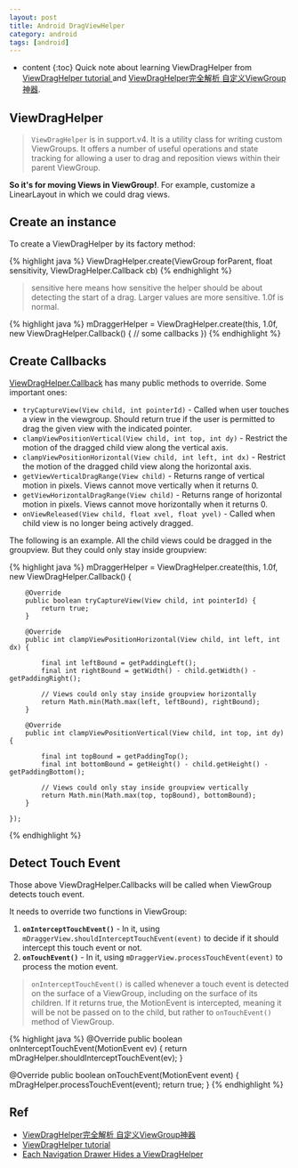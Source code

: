 ```yaml
---
layout: post
title: Android DragViewHelper
category: android
tags: [android]
---
```

* content
{:toc}
Quick note about learning ViewDragHelper from [ViewDragHelper tutorial
](https://newfivefour.com/android-viewdraghelper-example-tutorial.html) and [ViewDragHelper完全解析 自定义ViewGroup神器](http://blog.csdn.net/lmj623565791/article/details/46858663).

## ViewDragHelper

> `ViewDragHelper` is in support.v4. It is a utility class for writing custom ViewGroups. It offers a number of useful operations and state tracking for allowing a user to drag and reposition views within their parent ViewGroup.

**So it's for moving Views in ViewGroup!**. For example, customize a LinearLayout in which we could drag views.

## Create an instance

To create a ViewDragHelper by its factory method:

{% highlight java %}
ViewDragHelper.create(ViewGroup forParent, float sensitivity, ViewDragHelper.Callback cb)
{% endhighlight %}

> sensitive here means how sensitive the helper should be about detecting the start of a drag. Larger values are more sensitive. 1.0f is normal.

{% highlight java %}
mDraggerHelper = ViewDragHelper.create(this, 1.0f, new ViewDragHelper.Callback() { 
        // some callbacks
    })
{% endhighlight %}

## Create Callbacks

[ViewDragHelper.Callback](https://developer.android.com/reference/android/support/v4/widget/ViewDragHelper.Callback.html)  has many public methods to override. Some important ones:

* `tryCaptureView(View child, int pointerId)` - Called when user touches a view in the viewgroup. Should return true if the user is permitted to drag the given view with the indicated pointer.
* `clampViewPositionVertical(View child, int top, int dy)` - Restrict the motion of the dragged child view along the vertical axis.
* `clampViewPositionHorizontal(View child, int left, int dx)`  - Restrict the motion of the dragged child view along the horizontal axis.
* `getViewVerticalDragRange(View child)` - Returns range of vertical motion in pixels. Views cannot move vertically when it returns 0.
* `getViewHorizontalDragRange(View child)` - Returns range of horizontal motion in pixels. Views cannot move horizontally when it returns 0.
* `onViewReleased(View child, float xvel, float yvel)` - Called when child view is no longer being actively dragged.

The following is an example. All the child views could be dragged in the groupview. But they could only stay inside groupview:

{% highlight java %}
mDraggerHelper = ViewDragHelper.create(this, 1.0f, new ViewDragHelper.Callback() {

        @Override
        public boolean tryCaptureView(View child, int pointerId) {
            return true;
        }
    
        @Override
        public int clampViewPositionHorizontal(View child, int left, int dx) {
    
            final int leftBound = getPaddingLeft();
            final int rightBound = getWidth() - child.getWidth() - getPaddingRight();
    
            // Views could only stay inside groupview horizontally
            return Math.min(Math.max(left, leftBound), rightBound);
        }
    
        @Override
        public int clampViewPositionVertical(View child, int top, int dy) {
    
            final int topBound = getPaddingTop();
            final int bottomBound = getHeight() - child.getHeight() - getPaddingBottom();
    
            // Views could only stay inside groupview vertically
            return Math.min(Math.max(top, topBound), bottomBound);
        }

    });
{% endhighlight %}

## Detect Touch Event

Those above ViewDragHelper.Callbacks will be called when ViewGroup detects touch event.

It needs to override two functions in ViewGroup:

1. **`onInterceptTouchEvent()`** - In it, using `mDraggerView.shouldInterceptTouchEvent(event)` to decide if it should intercept this touch event or not.
2. **`onTouchEvent()`** - In it, using `mDraggerView.processTouchEvent(event)` to process the motion event.

> `onInterceptTouchEvent()` is called whenever a touch event is detected on the surface of a ViewGroup, including on the surface of its children. If it returns true, the MotionEvent is intercepted, meaning it will be not be passed on to the child, but rather to `onTouchEvent()` method of ViewGroup.

{% highlight java %}
@Override
public boolean onInterceptTouchEvent(MotionEvent ev) {
    return mDragHelper.shouldInterceptTouchEvent(ev);
}

@Override
public boolean onTouchEvent(MotionEvent event) {
    mDragHelper.processTouchEvent(event);
    return true;
}
{% endhighlight %}

## Ref

* [ViewDragHelper完全解析 自定义ViewGroup神器](http://blog.csdn.net/lmj623565791/article/details/46858663)
* [ViewDragHelper tutorial](https://newfivefour.com/android-viewdraghelper-example-tutorial.html)
* [Each Navigation Drawer Hides a ViewDragHelper](http://flavienlaurent.com/blog/2013/08/28/each-navigation-drawer-hides-a-viewdraghelper/)
